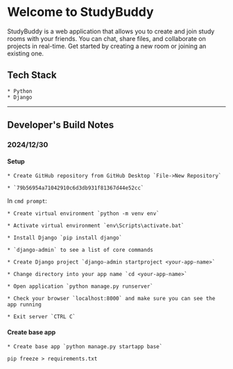 # Welcome to StudyBuddy

StudyBuddy is a web application that allows you to create and join study rooms with your friends. You can chat, share files, and collaborate on projects in real-time. Get started by creating a new room or joining an existing one.

## Tech Stack

    * Python
    * Django

---

## Developer's Build Notes

### 2024/12/30

#### Setup

    * Create GitHub repository from GitHub Desktop `File->New Repository`

    * `79b56954a71042910c6d3db931f81367d44e52cc`

In `cmd prompt`:

    * Create virtual environment `python -m venv env`

    * Activate virtual environment `env\Scripts\activate.bat`

    * Install Django `pip install django`

    * `django-admin` to see a list of core commands

    * Create Django project `django-admin startproject <your-app-name>`

    * Change directory into your app name `cd <your-app-name>`

    * Open application `python manage.py runserver`

    * Check your browser `localhost:8000` and make sure you can see the app running

    * Exit server `CTRL C`

#### Create base app

    * Create base app `python manage.py startapp base`

`pip freeze > requirements.txt`
